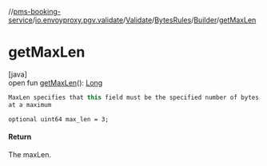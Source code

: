 //[pms-booking-service](../../../../../index.md)/[io.envoyproxy.pgv.validate](../../../index.md)/[Validate](../../index.md)/[BytesRules](../index.md)/[Builder](index.md)/[getMaxLen](get-max-len.md)

# getMaxLen

[java]\
open fun [getMaxLen](get-max-len.md)(): [Long](https://kotlinlang.org/api/core/kotlin-stdlib/kotlin/-long/index.html)

```kotlin
MaxLen specifies that this field must be the specified number of bytes
at a maximum

```
`optional uint64 max_len = 3;`

#### Return

The maxLen.